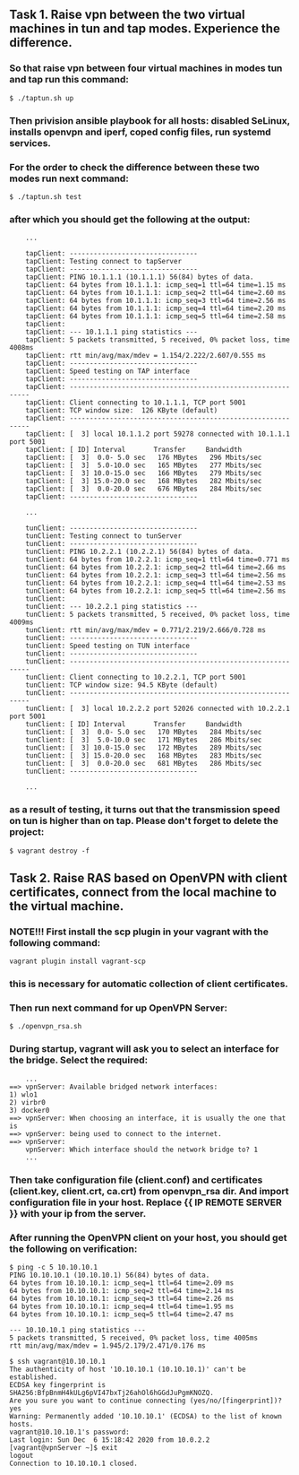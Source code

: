 ## Task 1. Raise vpn between the two virtual machines in tun and tap modes. Experience the difference.

### So that raise vpn between four virtual machines in modes tun and tap run this command:
```
$ ./taptun.sh up
```
### Then privision ansible playbook for all hosts: disabled SeLinux, installs openvpn and iperf, coped config files, run systemd services.

### For the order to check the difference between these two modes run next command:
```
$ ./taptun.sh test
```
### after which you should get the following at the output:
```
    ...

    tapClient: --------------------------------
    tapClient: Testing connect to tapServer
    tapClient: --------------------------------
    tapClient: PING 10.1.1.1 (10.1.1.1) 56(84) bytes of data.
    tapClient: 64 bytes from 10.1.1.1: icmp_seq=1 ttl=64 time=1.15 ms
    tapClient: 64 bytes from 10.1.1.1: icmp_seq=2 ttl=64 time=2.60 ms
    tapClient: 64 bytes from 10.1.1.1: icmp_seq=3 ttl=64 time=2.56 ms
    tapClient: 64 bytes from 10.1.1.1: icmp_seq=4 ttl=64 time=2.20 ms
    tapClient: 64 bytes from 10.1.1.1: icmp_seq=5 ttl=64 time=2.58 ms
    tapClient:
    tapClient: --- 10.1.1.1 ping statistics ---
    tapClient: 5 packets transmitted, 5 received, 0% packet loss, time 4008ms
    tapClient: rtt min/avg/max/mdev = 1.154/2.222/2.607/0.555 ms
    tapClient: --------------------------------
    tapClient: Speed testing on TAP interface
    tapClient: --------------------------------
    tapClient: ------------------------------------------------------------
    tapClient: Client connecting to 10.1.1.1, TCP port 5001
    tapClient: TCP window size:  126 KByte (default)
    tapClient: ------------------------------------------------------------
    tapClient: [  3] local 10.1.1.2 port 59278 connected with 10.1.1.1 port 5001
    tapClient: [ ID] Interval       Transfer     Bandwidth
    tapClient: [  3]  0.0- 5.0 sec   176 MBytes   296 Mbits/sec
    tapClient: [  3]  5.0-10.0 sec   165 MBytes   277 Mbits/sec
    tapClient: [  3] 10.0-15.0 sec   166 MBytes   279 Mbits/sec
    tapClient: [  3] 15.0-20.0 sec   168 MBytes   282 Mbits/sec
    tapClient: [  3]  0.0-20.0 sec   676 MBytes   284 Mbits/sec
    tapClient: --------------------------------

    ...

    tunClient: --------------------------------
    tunClient: Testing connect to tunServer
    tunClient: --------------------------------
    tunClient: PING 10.2.2.1 (10.2.2.1) 56(84) bytes of data.
    tunClient: 64 bytes from 10.2.2.1: icmp_seq=1 ttl=64 time=0.771 ms
    tunClient: 64 bytes from 10.2.2.1: icmp_seq=2 ttl=64 time=2.66 ms
    tunClient: 64 bytes from 10.2.2.1: icmp_seq=3 ttl=64 time=2.56 ms
    tunClient: 64 bytes from 10.2.2.1: icmp_seq=4 ttl=64 time=2.53 ms
    tunClient: 64 bytes from 10.2.2.1: icmp_seq=5 ttl=64 time=2.56 ms
    tunClient:
    tunClient: --- 10.2.2.1 ping statistics ---
    tunClient: 5 packets transmitted, 5 received, 0% packet loss, time 4009ms
    tunClient: rtt min/avg/max/mdev = 0.771/2.219/2.666/0.728 ms
    tunClient: --------------------------------
    tunClient: Speed testing on TUN interface
    tunClient: --------------------------------
    tunClient: ------------------------------------------------------------
    tunClient: Client connecting to 10.2.2.1, TCP port 5001
    tunClient: TCP window size: 94.5 KByte (default)
    tunClient: ------------------------------------------------------------
    tunClient: [  3] local 10.2.2.2 port 52026 connected with 10.2.2.1 port 5001
    tunClient: [ ID] Interval       Transfer     Bandwidth
    tunClient: [  3]  0.0- 5.0 sec   170 MBytes   284 Mbits/sec
    tunClient: [  3]  5.0-10.0 sec   171 MBytes   286 Mbits/sec
    tunClient: [  3] 10.0-15.0 sec   172 MBytes   289 Mbits/sec
    tunClient: [  3] 15.0-20.0 sec   168 MBytes   283 Mbits/sec
    tunClient: [  3]  0.0-20.0 sec   681 MBytes   286 Mbits/sec
    tunClient: --------------------------------

    ...
```
### as a result of testing, it turns out that the transmission speed on tun is higher than on tap. Please don't forget to delete the project:
```
$ vagrant destroy -f
```

## Task 2. Raise RAS based on OpenVPN with client certificates, connect from the local machine to the virtual machine.

### NOTE!!! First install the scp plugin in your vagrant with the following command:
```
vagrant plugin install vagrant-scp
```
### this is necessary for automatic collection of client certificates.

### Then run next command for up OpenVPN Server:
```
$ ./openvpn_rsa.sh
```
### During startup, vagrant will ask you to select an interface for the bridge. Select the required:
```
    ...
==> vpnServer: Available bridged network interfaces:
1) wlo1
2) virbr0
3) docker0
==> vpnServer: When choosing an interface, it is usually the one that is
==> vpnServer: being used to connect to the internet.
==> vpnServer:
    vpnServer: Which interface should the network bridge to? 1
    ...
```

### Then take configuration file (client.conf) and certificates (client.key, client.crt, ca.crt) from openvpn_rsa dir. And import configuration file in your host. Replace {{ IP REMOTE SERVER }} with your ip from the server.

### After running the OpenVPN client on your host, you should get the following on verification:
```
$ ping -c 5 10.10.10.1
PING 10.10.10.1 (10.10.10.1) 56(84) bytes of data.
64 bytes from 10.10.10.1: icmp_seq=1 ttl=64 time=2.09 ms
64 bytes from 10.10.10.1: icmp_seq=2 ttl=64 time=2.14 ms
64 bytes from 10.10.10.1: icmp_seq=3 ttl=64 time=2.26 ms
64 bytes from 10.10.10.1: icmp_seq=4 ttl=64 time=1.95 ms
64 bytes from 10.10.10.1: icmp_seq=5 ttl=64 time=2.47 ms

--- 10.10.10.1 ping statistics ---
5 packets transmitted, 5 received, 0% packet loss, time 4005ms
rtt min/avg/max/mdev = 1.945/2.179/2.471/0.176 ms

$ ssh vagrant@10.10.10.1
The authenticity of host '10.10.10.1 (10.10.10.1)' can't be established.
ECDSA key fingerprint is SHA256:BfpBnmH4kULg6pVI47bxTj26ahOl6hGGdJuPgmKNOZQ.
Are you sure you want to continue connecting (yes/no/[fingerprint])? yes
Warning: Permanently added '10.10.10.1' (ECDSA) to the list of known hosts.
vagrant@10.10.10.1's password:
Last login: Sun Dec  6 15:18:42 2020 from 10.0.2.2
[vagrant@vpnServer ~]$ exit
logout
Connection to 10.10.10.1 closed.
```
